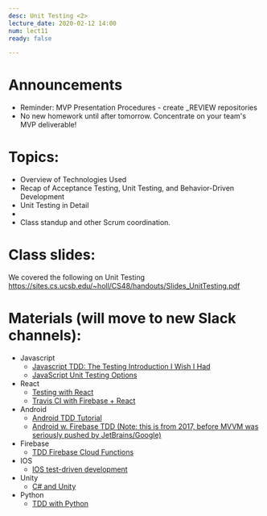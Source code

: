 ```yaml
---
desc: Unit Testing <2>
lecture_date: 2020-02-12 14:00
num: lect11
ready: false

---
```



# Announcements
* Reminder: MVP Presentation Procedures - create _REVIEW repositories 
* No new homework until after tomorrow. Concentrate on your team's MVP deliverable! 


# Topics: 

* Overview of Technologies Used
* Recap of Acceptance Testing, Unit Testing, and Behavior-Driven Development
* Unit Testing in Detail 
* 
* Class standup and other Scrum coordination.


# Class slides: 
We covered the following on Unit Testing
<https://sites.cs.ucsb.edu/~holl/CS48/handouts/Slides_UnitTesting.pdf>


# Materials (will move to new Slack channels):
* Javascript
   * [Javascript TDD: The Testing Introduction I Wish I Had](https://dev.to/maxwell_dev/the-testing-introduction-i-wish-i-had-2dn)
   * [JavaScript Unit Testing Options](https://areknawo.com/lets-talk-js-unit-testing/)
* React
   * [Testing with React](https://reactjs.org/docs/testing.html)
   * [Travis CI with Firebase + React](https://codeburst.io/learning-travis-ci-with-firebase-react-part-1-988e3788c097)
* Android
   * [Android TDD Tutorial](https://www.raywenderlich.com/7109-test-driven-development-tutorial-for-android-getting-started)
   * [Android w. Firebase TDD (Note: this is from 2017, before MVVM was seriously pushed by JetBrains/Google)](https://www.ustwo.com/blog/faster-testing-with-firebase)
* Firebase
   * [TDD Firebase Cloud Functions](https://howtofirebase.com/test-driven-cloud-functions-fea53c64110c)
* IOS
   * [IOS test-driven development](https://www.raywenderlich.com/5522-test-driven-development-tutorial-for-ios-getting-started)
* Unity
   * [C# and Unity](https://docs.unity3d.com/Manual/testing-editortestsrunner.html)
* Python
   * [TDD with Python](https://rubikscode.net/2019/03/04/test-driven-development-tdd-with-python/)

	